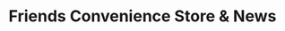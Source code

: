 ---
title: "Friends Convenience Store & News"
url: /brentwood/friends-convenience-store-and-news/
shop: convenience
---